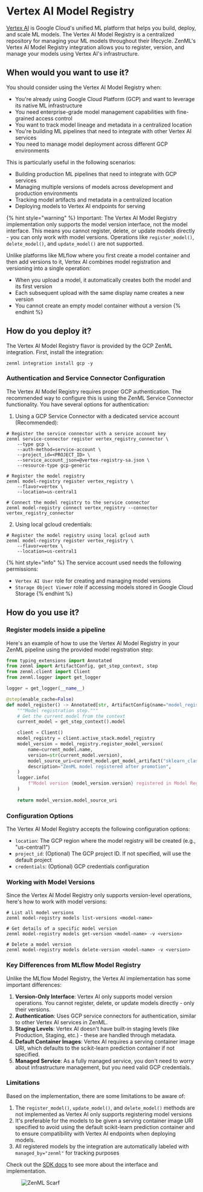 # Vertex AI Model Registry

[Vertex AI](https://cloud.google.com/vertex-ai) is Google Cloud's unified ML platform that helps you build, deploy, and scale ML models. The Vertex AI Model Registry is a centralized repository for managing your ML models throughout their lifecycle. ZenML's Vertex AI Model Registry integration allows you to register, version, and manage your models using Vertex AI's infrastructure.

## When would you want to use it?

You should consider using the Vertex AI Model Registry when:

* You're already using Google Cloud Platform (GCP) and want to leverage its native ML infrastructure
* You need enterprise-grade model management capabilities with fine-grained access control
* You want to track model lineage and metadata in a centralized location
* You're building ML pipelines that need to integrate with other Vertex AI services
* You need to manage model deployment across different GCP environments

This is particularly useful in the following scenarios:

* Building production ML pipelines that need to integrate with GCP services
* Managing multiple versions of models across development and production environments
* Tracking model artifacts and metadata in a centralized location
* Deploying models to Vertex AI endpoints for serving

{% hint style="warning" %}
Important: The Vertex AI Model Registry implementation only supports the model version interface, not the model interface. This means you cannot register, delete, or update models directly - you can only work with model versions. Operations like `register_model()`, `delete_model()`, and `update_model()` are not supported.

Unlike platforms like MLflow where you first create a model container and then add versions to it, Vertex AI combines model registration and versioning into a single operation:

- When you upload a model, it automatically creates both the model and its first version
- Each subsequent upload with the same display name creates a new version
- You cannot create an empty model container without a version
{% endhint %}

## How do you deploy it?

The Vertex AI Model Registry flavor is provided by the GCP ZenML integration. First, install the integration:

```shell
zenml integration install gcp -y
```

### Authentication and Service Connector Configuration

The Vertex AI Model Registry requires proper GCP authentication. The recommended way to configure this is using the ZenML Service Connector functionality. You have several options for authentication:

1. Using a GCP Service Connector with a dedicated service account (Recommended):
```shell
# Register the service connector with a service account key
zenml service-connector register vertex_registry_connector \
    --type gcp \
    --auth-method=service-account \
    --project_id=<PROJECT_ID> \
    --service_account_json=@vertex-registry-sa.json \
    --resource-type gcp-generic

# Register the model registry
zenml model-registry register vertex_registry \
    --flavor=vertex \
    --location=us-central1

# Connect the model registry to the service connector
zenml model-registry connect vertex_registry --connector vertex_registry_connector
```

2. Using local gcloud credentials:
```shell
# Register the model registry using local gcloud auth
zenml model-registry register vertex_registry \
    --flavor=vertex \
    --location=us-central1
```

{% hint style="info" %}
The service account used needs the following permissions:
- `Vertex AI User` role for creating and managing model versions
- `Storage Object Viewer` role if accessing models stored in Google Cloud Storage
{% endhint %}

## How do you use it?

### Register models inside a pipeline

Here's an example of how to use the Vertex AI Model Registry in your ZenML pipeline using the provided model registration step:

```python
from typing_extensions import Annotated
from zenml import ArtifactConfig, get_step_context, step
from zenml.client import Client
from zenml.logger import get_logger

logger = get_logger(__name__)

@step(enable_cache=False)
def model_register() -> Annotated[str, ArtifactConfig(name="model_registry_uri")]:
    """Model registration step."""
    # Get the current model from the context
    current_model = get_step_context().model

    client = Client()
    model_registry = client.active_stack.model_registry
    model_version = model_registry.register_model_version(
        name=current_model.name,
        version=str(current_model.version),
        model_source_uri=current_model.get_model_artifact("sklearn_classifier").uri,
        description="ZenML model registered after promotion",
    )
    logger.info(
        f"Model version {model_version.version} registered in Model Registry"
    )
    
    return model_version.model_source_uri
```

### Configuration Options

The Vertex AI Model Registry accepts the following configuration options:

* `location`: The GCP region where the model registry will be created (e.g., "us-central1")
* `project_id`: (Optional) The GCP project ID. If not specified, will use the default project
* `credentials`: (Optional) GCP credentials configuration

### Working with Model Versions

Since the Vertex AI Model Registry only supports version-level operations, here's how to work with model versions:

```shell
# List all model versions
zenml model-registry models list-versions <model-name>

# Get details of a specific model version
zenml model-registry models get-version <model-name> -v <version>

# Delete a model version
zenml model-registry models delete-version <model-name> -v <version>
```

### Key Differences from MLflow Model Registry

Unlike the MLflow Model Registry, the Vertex AI implementation has some important differences:

1. **Version-Only Interface**: Vertex AI only supports model version operations. You cannot register, delete, or update models directly - only their versions.
2. **Authentication**: Uses GCP service connectors for authentication, similar to other Vertex AI services in ZenML.
3. **Staging Levels**: Vertex AI doesn't have built-in staging levels (like Production, Staging, etc.) - these are handled through metadata.
4. **Default Container Images**: Vertex AI requires a serving container image URI, which defaults to the scikit-learn prediction container if not specified.
5. **Managed Service**: As a fully managed service, you don't need to worry about infrastructure management, but you need valid GCP credentials.

### Limitations

Based on the implementation, there are some limitations to be aware of:

1. The `register_model()`, `update_model()`, and `delete_model()` methods are not implemented as Vertex AI only supports registering model versions
3. It's preferable for the models to be given a serving container image URI specified to avoid using the default scikit-learn prediction container and to ensure compatibility with Vertex AI endpoints
when deploying models.
4. All registered models by the integration are automatically labeled with `managed_by="zenml"` for tracking purposes

Check out the [SDK docs](https://sdkdocs.zenml.io/latest/integration\_code\_docs/integrations-gcp/#zenml.integrations.gcp.model\_registry) to see more about the interface and implementation.

<figure><img src="https://static.scarf.sh/a.png?x-pxid=f0b4f458-0a54-4fcd-aa95-d5ee424815bc" alt="ZenML Scarf"><figcaption></figcaption></figure>
